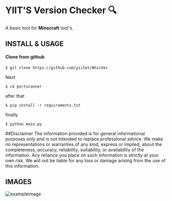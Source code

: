 # YIIT'S Version Checker 🔍

A basic tool for **Minecraft** tool's.


## INSTALL & USAGE
#### Clone from github

```
$ git clone https://github.com/yiitwt/WhicVer
```
Next
```
$ cd portscanner
```
after that
```
$ pip install -r requirements.txt
```
finally
```
$ python main.py
```
##Disclaimer
The information provided is for general informational purposes only and is not intended to replace professional advice. We make no representations or warranties of any kind, express or implied, about the completeness, accuracy, reliability, suitability, or availability of the information. Any reliance you place on such information is strictly at your own risk. We will not be liable for any loss or damage arising from the use of this information.

## IMAGES
![exampleimage](https://i.imgur.com/gsEKL4K.png)
